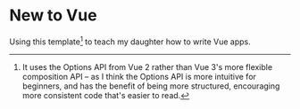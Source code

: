 # New to Vue

Using this template[^1] to teach my daughter how to write Vue apps.

[^1]: It uses the Options API from Vue 2 rather than Vue 3's more flexible composition API – as I think the Options API is more intuitive for beginners, and has the benefit of being more structured, encouraging more consistent code that's easier to read.
